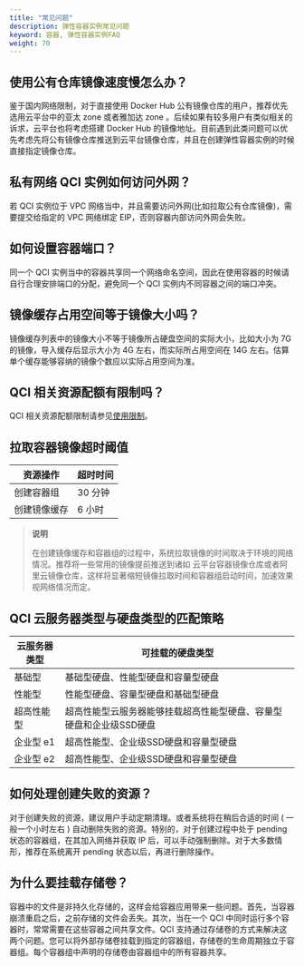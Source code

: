 ```yaml
---
title: "常见问题"
description: 弹性容器实例常见问题
keyword: 容器, 弹性容器实例FAQ
weight: 70
---
```


## 使用公有仓库镜像速度慢怎么办？

鉴于国内网络限制，对于直接使用 Docker Hub 公有镜像仓库的用户，推荐优先选用云平台中的亚太 zone 或者雅加达 zone 。后续如果有较多用户有类似相关的诉求，云平台也将考虑搭建 Docker Hub 的镜像地址。目前遇到此类问题可以优先考虑先将公有镜像仓库推送到云平台镜像仓库，并且在创建弹性容器实例的时候直接指定镜像仓库。

## 私有网络 QCI 实例如何访问外网？

若 QCI 实例位于 VPC 网络当中，并且需要访问外网(比如拉取公有仓库镜像)，需要提交给指定的 VPC 网络绑定 EIP，否则容器内部访问外网会失败。

## 如何设置容器端口？

同一个 QCI 实例当中的容器共享同一个网络命名空间，因此在使用容器的时候请自行合理安排端口的分配，避免同一个 QCI 实例内不同容器之间的端口冲突。

## 镜像缓存占用空间等于镜像大小吗？

镜像缓存列表中的镜像大小不等于镜像所占硬盘空间的实际大小，比如大小为 7G 的镜像，导入缓存后显示大小为 4G 左右，而实际所占用空间在 14G 左右。估算单个缓存能够容纳的镜像个数应以实际占用空间为准。

## QCI 相关资源配额有限制吗？

QCI 相关资源配额限制请参见[使用限制](/container/qci/intro/limit/)。

## 拉取容器镜像超时阈值

| 资源操作     | 超时时间 |
| ------------ | -------- |
| 创建容器组   | 30 分钟  |
| 创建镜像缓存 | 6 小时   |

> **说明**
>
> 在创建镜像缓存和容器组的过程中，系统拉取镜像的时间取决于环境的网络情况。推荐将一些常用的镜像提前推送到诸如 云平台容器镜像仓库或者阿里云镜像仓库，这样将显著缩短镜像拉取时间和容器组启动时间，加速效果视网络情况而定。

## QCI 云服务器类型与硬盘类型的匹配策略

| 云服务器类型 | 可挂载的硬盘类型                                             |
| ------------ | ------------------------------------------------------------ |
| 基础型       | 基础型硬盘、性能型硬盘和容量型硬盘                           |
| 性能型       | 性能型硬盘、容量型硬盘和基础型硬盘                           |
| 超高性能型   | 超高性能型云服务器能够挂载超高性能型硬盘、容量型硬盘和企业级SSD硬盘 |
| 企业型 e1    | 超高性能型、企业级SSD硬盘和容量型硬盘                        |
| 企业型 e2    | 超高性能型、企业级SSD硬盘和容量型硬盘                        |



## 如何处理创建失败的资源？

对于创建失败的资源，建议用户手动定期清理。或者系统将在稍后合适的时间 ( 一般一个小时左右 ) 自动删除失败的资源。特别的，对于创建过程中处于 pending 状态的容器组，在其加入网络并获取 IP 后，可以手动强制删除。对于大多数情形，推荐在系统离开 pending 状态以后，再进行删除操作。

## 为什么要挂载存储卷？

容器中的文件是非持久化存储的，这样会给容器应用带来一些问题。首先，当容器崩溃重启之后，之前存储的文件会丢失。其次，当在一个 QCI 中同时运行多个容器时，常常需要在这些容器之间共享文件。QCI 支持通过存储卷的方式来解决这两个问题。您可以将外部存储卷挂载到指定的容器组，存储卷的生命周期独立于容器组。每个容器组中声明的存储卷由容器组中的所有容器共享。
